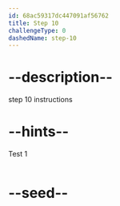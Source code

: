 ```yaml
---
id: 68ac59317dc447091af56762
title: Step 10
challengeType: 0
dashedName: step-10
---
```


# --description--

step 10 instructions

# --hints--

Test 1

```js

```

# --seed--
